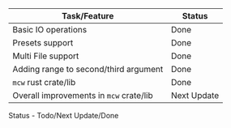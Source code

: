 |Task/Feature|Status|
|------------|------|
|Basic IO operations|Done|
|Presets support|Done|
|Multi File support|Done|
|Adding range to second/third argument|Done|
|`mcw` rust crate/lib|Done|
|Overall improvements in `mcw` crate/lib|Next Update|


Status - Todo/Next Update/Done
